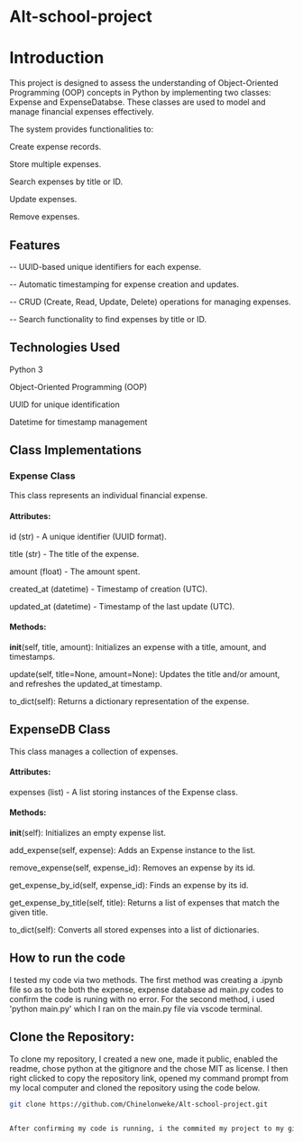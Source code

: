 # Alt-school-project

# Introduction

This project is designed to assess the understanding of Object-Oriented Programming (OOP) concepts in Python by implementing two classes: Expense and ExpenseDatabse. These classes are used to model and manage financial expenses effectively.

The system provides functionalities to:

Create expense records.

Store multiple expenses.

Search expenses by title or ID.

Update expenses.

Remove expenses.


## Features
-- UUID-based unique identifiers for each expense.

-- Automatic timestamping for expense creation and updates.

-- CRUD (Create, Read, Update, Delete) operations for managing expenses.

-- Search functionality to find expenses by title or ID.


## Technologies Used

Python 3

Object-Oriented Programming (OOP)

UUID for unique identification

Datetime for timestamp management


## Class Implementations

### Expense Class

This class represents an individual financial expense.

#### Attributes:

id (str) - A unique identifier (UUID format).

title (str) - The title of the expense.

amount (float) - The amount spent.

created_at (datetime) - Timestamp of creation (UTC).

updated_at (datetime) - Timestamp of the last update (UTC).

#### Methods:

__init__(self, title, amount): Initializes an expense with a title, amount, and timestamps.

update(self, title=None, amount=None): Updates the title and/or amount, and refreshes the updated_at timestamp.

to_dict(self): Returns a dictionary representation of the expense.

## ExpenseDB Class

This class manages a collection of expenses.

#### Attributes:

expenses (list) - A list storing instances of the Expense class.

#### Methods:

__init__(self): Initializes an empty expense list.

add_expense(self, expense): Adds an Expense instance to the list.

remove_expense(self, expense_id): Removes an expense by its id.

get_expense_by_id(self, expense_id): Finds an expense by its id.

get_expense_by_title(self, title): Returns a list of expenses that match the given title.

to_dict(self): Converts all stored expenses into a list of dictionaries.


## How to run the code
I tested my code via two methods.
The first method was creating a .ipynb file so as to the both the expense, expense database ad main.py codes to confirm the code is runing with no error. For the second method, i used 'python main.py' which I ran on the main.py file via vscode terminal.


## Clone the Repository: 
To clone my repository, I created a new one, made it public, enabled the readme, chose python at the gitignore and the chose MIT as license. I then right clicked to copy the repository link, opened my command prompt from  my local computer and cloned the repository using the code below.
```sh
git clone https://github.com/Chinelonweke/Alt-school-project.git


After confirming my code is running, i the commited my project to my github repository.


